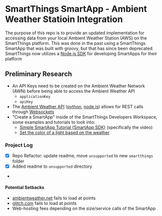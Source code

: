 # SmartThings SmartApp - Ambient Weather Statioin Integration
The purpose of this repo is to provide an updated implementation for accessing data from your local Ambient Weather Station (AWS) on the SmartThings platform.
This was done in the past using a SmartThings SmartApp that was built with groovy, but that has since been deprecated. SmartThings now utilizes a [Node.js SDK](https://github.com/SmartThingsCommunity/smartapp-sdk-nodejs) for developing SmartApps for their platform

## Preliminary Research
- An API Keys need to be created on the Ambient Weather Network (AWN) before being able to access the Ambient Weather API
  - `applicationKey`
  - `apiKey`
- The [Ambient Weather API](https://ambientweather.docs.apiary.io/#reference/0/device-data) ([python](https://github.com/avryhof/ambient_api), [node.js](https://github.com/owise1/ambient-weather-api)) allows for REST calls through [Websockets](https://socket.io/)
- "Create a SmartApp" inside of the SmartThings Developers Workspace, some examples and tutorials to look into:
  - [Simple SmartApp Tutorial (SmartApp SDK)](https://community.smartthings.com/t/simple-smartapp-tutorial-smartapp-sdk/194664) (specifically the video)
  - [Set the color of a light based on the weather](https://github.com/SmartThingsCommunity/weather-color-light-smartapp-nodejs)
  
### Project Log
- [X] Repo Refactor: update readme, move `unsupported` to new `smartthings` folder
- [X] Added readme to `unsupported` directory
- 

#### Potential Setbacks
- [ambientweather.net](https://ambientweather.net/) fails to load at points
- [glitch.com](glitch.com) fails to load at points
- Web-hosting fees depending on the size/service calls of the SmartApp
